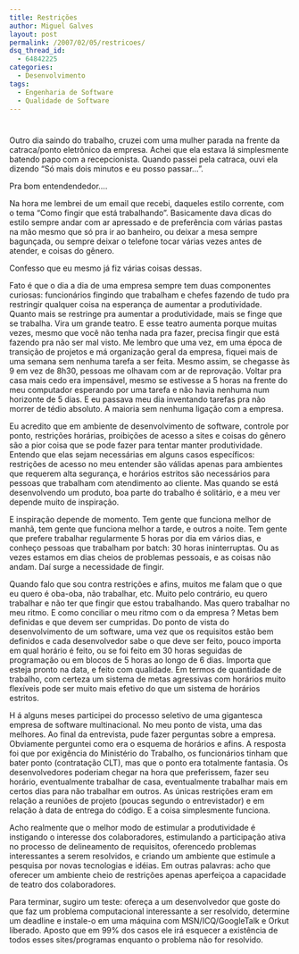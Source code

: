 ```yaml
---
title: Restrições
author: Miguel Galves
layout: post
permalink: /2007/02/05/restricoes/
dsq_thread_id:
  - 64842225
categories:
  - Desenvolvimento
tags:
  - Engenharia de Software
  - Qualidade de Software
---
```

# 

Outro dia saindo do trabalho, cruzei com uma mulher parada na frente da catraca/ponto eletrônico da empresa. Achei que ela estava lá simplesmente batendo papo com a recepcionista. Quando passei pela catraca, ouvi ela dizendo “Só mais dois minutos e eu posso passar…”.

Pra bom entendendedor….

Na hora me lembrei de um email que recebi, daqueles estilo corrente, com o tema “Como fingir que está trabalhando”. Basicamente dava dicas do estilo sempre andar com ar apressado e de preferência com várias pastas na mão mesmo que só pra ir ao banheiro, ou deixar a mesa sempre bagunçada, ou sempre deixar o telefone tocar várias vezes antes de atender, e coisas do gênero.

Confesso que eu mesmo já fiz várias coisas dessas.

Fato é que o dia a dia de uma empresa sempre tem duas componentes curiosas: funcionários fingindo que trabalham e chefes fazendo de tudo pra restringir qualquer coisa na esperança de aumentar a produtividade. Quanto mais se restringe pra aumentar a produtividade, mais se finge que se trabalha. Vira um grande teatro. E esse teatro aumenta porque muitas vezes, mesmo que você não tenha nada pra fazer, precisa fingir que está fazendo pra não ser mal visto. Me lembro que uma vez, em uma época de transição de projetos e má organização geral da empresa, fiquei mais de uma semana sem nenhuma tarefa a ser feita. Mesmo assim, se chegasse às 9 em vez de 8h30, pessoas me olhavam com ar de reprovação. Voltar pra casa mais cedo era impensável, mesmo se estivesse a 5 horas na frente do meu computador esperando por uma tarefa e não havia nenhuma num horizonte de 5 dias. E eu passava meu dia inventando tarefas pra não morrer de tédio absoluto. A maioria sem nenhuma ligação com a empresa.

Eu acredito que em ambiente de desenvolvimento de software, controle por ponto, restrições horárias, proibições de acesso a sites e coisas do gênero são a pior coisa que se pode fazer para tentar manter produtividade. Entendo que elas sejam necessárias em alguns casos específicos: restrições de acesso no meu entender são válidas apenas para ambientes que requerem alta segurança, e horários estritos são necessários para pessoas que trabalham com atendimento ao cliente. Mas quando se está desenvolvendo um produto, boa parte do trabalho é solitário, e a meu ver depende muito de inspiração.

E inspiração depende de momento. Tem gente que funciona melhor de manhã, tem gente que funciona melhor a tarde, e outros a noite. Tem gente que prefere trabalhar regularmente 5 horas por dia em vários dias, e conheço pessoas que trabalham por batch: 30 horas ininterruptas. Ou as vezes estamos em dias cheios de problemas pessoais, e as coisas não andam. Daí surge a necessidade de fingir.

Quando falo que sou contra restrições e afins, muitos me falam que o que eu quero é oba-oba, não trabalhar, etc. Muito pelo contrário, eu quero trabalhar e não ter que fingir que estou trabalhando. Mas quero trabalhar no meu ritmo. E como conciliar o meu ritmo com o da empresa ? Metas bem definidas e que devem ser cumpridas. Do ponto de vista do desenvolvimento de um software, uma vez que os requisitos estão bem definidos e cada desenvolvedor sabe o que deve ser feito, pouco importa em qual horário é feito, ou se foi feito em 30 horas seguidas de programação ou em blocos de 5 horas ao longo de 6 dias. Importa que esteja pronto na data, e feito com qualidade. Em termos de quantidade de trabalho, com certeza um sistema de metas agressivas com horários muito flexíveis pode ser muito mais efetivo do que um sistema de horários estritos.

H á alguns meses participei do processo seletivo de uma gigantesca empresa de software multinacional. No meu ponto de vista, uma das melhores. Ao final da entrevista, pude fazer perguntas sobre a empresa. Obviamente perguntei como era o esquema de horários e afins. A resposta foi que por exigência do Ministério do Trabalho, os funcionários tinham que bater ponto (contratação CLT), mas que o ponto era totalmente fantasia. Os desenvolvedores poderiam chegar na hora que preferissem, fazer seu horário, eventualmente trabalhar de casa, eventualmente trabalhar mais em certos dias para não trabalhar em outros. As únicas restrições eram em relação a reuniões de projeto (poucas segundo o entrevistador) e em relação à data de entrega do código. E a coisa simplesmente funciona.

Acho realmente que o melhor modo de estimular a produtividade é instigando o interesse dos colaboradores, estimulando a participação ativa no processo de delineamento de requisitos, oferencedo problemas interessantes a serem resolvidos, e criando um ambiente que estimule a pesquisa por novas tecnologias e idéias. Em outras palavras: acho que oferecer um ambiente cheio de restrições apenas aperfeiçoa a capacidade de teatro dos colaboradores.

Para terminar, sugiro um teste: ofereça a um desenvolvedor que goste do que faz um problema computacional interessante a ser resolvido, determine um deadline e instale-o em uma máquina com MSN/ICQ/GoogleTalk e Orkut liberado. Aposto que em 99% dos casos ele irá esquecer a existência de todos esses sites/programas enquanto o problema não for resolvido.